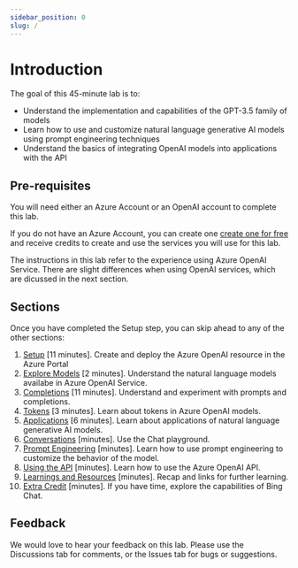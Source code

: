 ```yaml
---
sidebar_position: 0
slug: /
---
```


# Introduction 

The goal of this 45-minute lab is to:
* Understand the implementation and capabilities of the GPT-3.5 family of models
* Learn how to use and customize natural language generative AI models using prompt engineering techniques
* Understand the basics of integrating OpenAI models into applications with the API

## Pre-requisites

You will need either an Azure Account or an OpenAI account to complete this lab. 

If you do not have an Azure Account, you can create one [create one for free](https://azure.microsoft.com/free/) and receive credits to create and use the services you will use for this lab.

The instructions in this lab refer to the experience using Azure OpenAI Service. There are slight differences when using OpenAI services, which are dicussed in the next section.




## Sections

Once you have completed the Setup step, you can skip ahead to any of the other sections:

1. [Setup](07-Setup) [11 minutes]. Create and deploy the Azure OpenAI resource in the Azure Portal
2. [Explore Models](10-Explore-Models.md) [2 minutes]. Understand the natural language models availabe in Azure OpenAI Service.
3. [Completions](20-Completions.md) [11 minutes]. Understand and experiment with prompts and completions.
4. [Tokens](Tokens) [3 minutes]. Learn about tokens in Azure OpenAI models.
5. [Applications](Applications) [6 minutes]. Learn about applications of natural language generative AI models.
6. [Conversations](Conversations) [minutes]. Use the Chat playground.
7. [Prompt Engineering](Prompt-Engineering) [minutes]. Learn how to use prompt engineering to customize the behavior of the model.
8. [Using the API](Using-the-API) [minutes]. Learn how to use the Azure OpenAI API.
9. [Learnings and Resources](Learnings-and-Resources) [minutes]. Recap and links for further learning.
10. [Extra Credit](Extra-Credit) [minutes]. If you have time, explore the capabilities of Bing Chat.

## Feedback

We would love to hear your feedback on this lab. Please use the Discussions tab for comments, or the Issues tab for bugs or suggestions.



  




  
